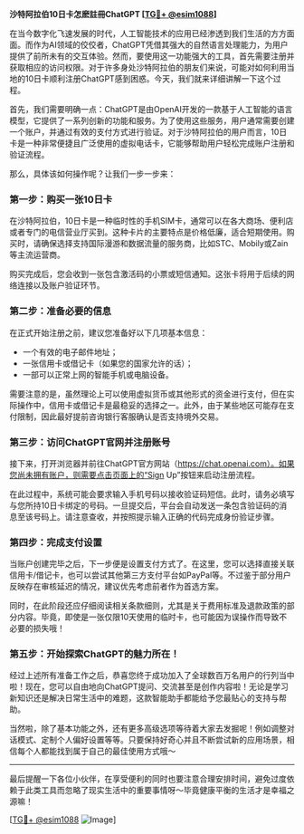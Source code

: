 **沙特阿拉伯10日卡怎麽註冊ChatGPT [[TG💪+ @esim1088](https://t.me/s/esim1088)]**

在当今数字化飞速发展的时代，人工智能技术的应用已经渗透到我们生活的方方面面。而作为AI领域的佼佼者，ChatGPT凭借其强大的自然语言处理能力，为用户提供了前所未有的交互体验。然而，要使用这一功能强大的工具，首先需要注册并获取相应的访问权限。对于许多身处沙特阿拉伯的朋友们来说，可能对如何利用当地的10日卡顺利注册ChatGPT感到困惑。今天，我们就来详细讲解一下这个过程。

首先，我们需要明确一点：ChatGPT是由OpenAI开发的一款基于人工智能的语言模型，它提供了一系列创新的功能和服务。为了使用这些服务，用户通常需要创建一个账户，并通过有效的支付方式进行验证。对于沙特阿拉伯的用户而言，10日卡是一种非常便捷且广泛使用的虚拟电话卡，它能够帮助用户轻松完成账户注册和验证流程。

那么，具体该如何操作呢？让我们一步一步来：

### **第一步：购买一张10日卡**
在沙特阿拉伯，10日卡是一种临时性的手机SIM卡，通常可以在各大商场、便利店或者专门的电信营业厅买到。这种卡片的主要特点是价格低廉，适合短期使用。购买时，请确保选择支持国际漫游和数据流量的服务商，比如STC、Mobily或Zain等主流运营商。

购买完成后，您会收到一张包含激活码的小票或短信通知。这张卡将用于后续的网络连接以及账户验证环节。

### **第二步：准备必要的信息**
在正式开始注册之前，建议您准备好以下几项基本信息：
- 一个有效的电子邮件地址；
- 一张信用卡或借记卡（如果您的国家允许的话）；
- 一部可以正常上网的智能手机或电脑设备。

需要注意的是，虽然理论上可以使用虚拟货币或其他形式的资金进行支付，但在实际操作中，信用卡或借记卡是最稳妥的选择之一。此外，由于某些地区可能存在支付限制，因此最好提前咨询银行客服确认是否支持境外交易。

### **第三步：访问ChatGPT官网并注册账号**
接下来，打开浏览器并前往ChatGPT官方网站（https://chat.openai.com）。如果您尚未拥有账户，则需要点击页面上的“Sign Up”按钮来启动注册流程。

在此过程中，系统可能会要求输入手机号码以接收验证码短信。此时，请务必填写与您所持10日卡绑定的号码。一旦提交后，平台会自动发送一条包含验证码的消息至该号码上。请注意查收，并按照提示输入正确的代码完成身份验证步骤。

### **第四步：完成支付设置**
当账户创建完毕之后，下一步便是设置支付方式了。在这里，您可以选择直接关联信用卡/借记卡，也可以尝试其他第三方支付平台如PayPal等。不过鉴于部分用户反映存在审核延迟的情况，建议优先考虑前者作为首选方案。

同时，在此阶段还应仔细阅读相关条款细则，尤其是关于费用标准及退款政策的部分内容。毕竟，即使是一张仅限10天使用的临时卡，也可能因为误操作而导致不必要的损失哦！

### **第五步：开始探索ChatGPT的魅力所在！**
经过上述所有准备工作之后，恭喜您终于成功加入了全球数百万名用户的行列当中啦！现在，您可以自由地向ChatGPT提问、交流甚至是创作内容啦！无论是学习新知识还是解决日常生活中的难题，这款智能助手都能给予您最贴心的支持与帮助。

当然啦，除了基本功能之外，还有更多高级选项等待着大家去发掘呢！例如调整对话模式、定制个人偏好设置等等。只要保持好奇心并且不断尝试新的应用场景，相信每个人都能找到属于自己的最佳使用方式哦～

---

最后提醒一下各位小伙伴，在享受便利的同时也要注意合理安排时间，避免过度依赖于此类工具而忽略了现实生活中的重要事情呀～毕竟健康平衡的生活才是幸福之源嘛！

[[TG💪+ @esim1088](https://t.me/s/esim1088) ![Image](https://i.postimg.cc/4NQfJmqS/Snipaste-2025-05-13-00-14-12.png)]